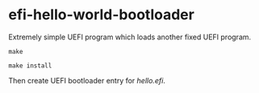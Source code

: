# efi-hello-world-bootloader

Extremely simple UEFI program which loads another fixed UEFI program.

    make

    make install

Then create UEFI bootloader entry for *hello.efi*.

